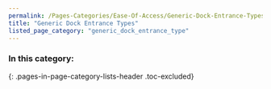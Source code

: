 ```yaml
---
permalink: /Pages-Categories/Ease-Of-Access/Generic-Dock-Entrance-Types
title: "Generic Dock Entrance Types"
listed_page_category: "generic_dock_entrance_type"
---
```


### In this category:
{: .pages-in-page-category-lists-header .toc-excluded}